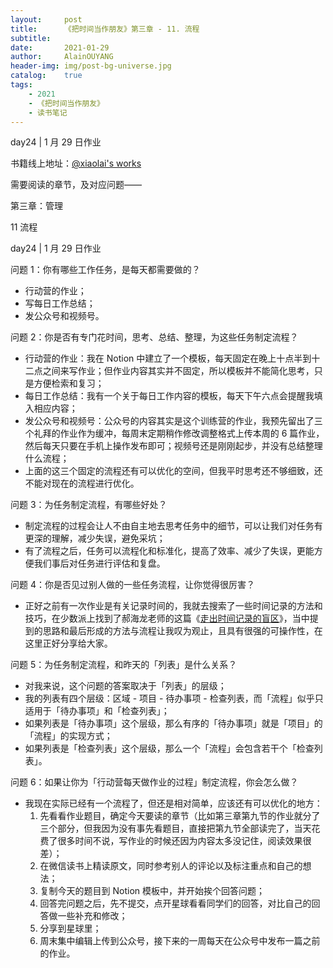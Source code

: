 ```yaml
---
layout:     post
title:      《把时间当作朋友》第三章 - 11. 流程
subtitle:   
date:       2021-01-29
author:     AlainOUYANG
header-img: img/post-bg-universe.jpg
catalog:    true
tags:
    - 2021
    - 《把时间当作朋友》
    - 读书笔记
---
```


<!-- # 《把时间当作朋友》第三章 - 11. 流程 -->

day24 \| 1 月 29 日作业

书籍线上地址：[@xiaolai's works](http://lixiaolai.com/#/befriending-time/)

需要阅读的章节，及对应问题——

第三章：管理

11 流程

day24 \| 1 月 29 日作业

问题 1：你有哪些工作任务，是每天都需要做的？

- 行动营的作业；
- 写每日工作总结；
- 发公众号和视频号。

问题 2：你是否有专门花时间，思考、总结、整理，为这些任务制定流程？

- 行动营的作业：我在 Notion 中建立了一个模板，每天固定在晚上十点半到十二点之间来写作业；但作业内容其实并不固定，所以模板并不能简化思考，只是方便检索和复习；
- 每日工作总结：我有一个关于每日工作内容的模板，每天下午六点会提醒我填入相应内容；
- 发公众号和视频号：公众号的内容其实是这个训练营的作业，我预先留出了三个礼拜的作业作为缓冲，每周末定期稍作修改调整格式上传本周的 6 篇作业，然后每天只要在手机上操作发布即可；视频号还是刚刚起步，并没有总结整理什么流程；
- 上面的这三个固定的流程还有可以优化的空间，但我平时思考还不够细致，还不能对现在的流程进行优化。

问题 3：为任务制定流程，有哪些好处？

- 制定流程的过程会让人不由自主地去思考任务中的细节，可以让我们对任务有更深的理解，减少失误，避免采坑；
- 有了流程之后，任务可以流程化和标准化，提高了效率、减少了失误，更能方便我们事后对任务进行评估和复盘。

问题 4：你是否见过别人做的一些任务流程，让你觉得很厉害？

- 正好之前有一次作业是有关记录时间的，我就去搜索了一些时间记录的方法和技巧，在少数派上找到了郝海龙老师的这篇《[走出时间记录的盲区](https://sspai.com/post/60310)》，当中提到的思路和最后形成的方法与流程让我叹为观止，且具有很强的可操作性，在这里正好分享给大家。

问题 5：为任务制定流程，和昨天的「列表」是什么关系？

- 对我来说，这个问题的答案取决于「列表」的层级；
- 我的列表有四个层级：区域 - 项目 - 待办事项 - 检查列表，而「流程」似乎只适用于「待办事项」和「检查列表」；
- 如果列表是「待办事项」这个层级，那么有序的「待办事项」就是「项目」的「流程」的实现方式；
- 如果列表是「检查列表」这个层级，那么一个「流程」会包含若干个「检查列表」。

问题 6：如果让你为「行动营每天做作业的过程」制定流程，你会怎么做？

- 我现在实际已经有一个流程了，但还是相对简单，应该还有可以优化的地方：
    1. 先看看作业题目，确定今天要读的章节（比如第三章第九节的作业就分了三个部分，但我因为没有事先看题目，直接把第九节全部读完了，当天花费了很多时间不说，写作业的时候还因为内容太多没记住，阅读效果很差）；
    2. 在微信读书上精读原文，同时参考别人的评论以及标注重点和自己的想法；
    3. 复制今天的题目到 Notion 模板中，并开始挨个回答问题；
    4. 回答完问题之后，先不提交，点开星球看看同学们的回答，对比自己的回答做一些补充和修改；
    5. 分享到星球里；
    6. 周末集中编辑上传到公众号，接下来的一周每天在公众号中发布一篇之前的作业。
